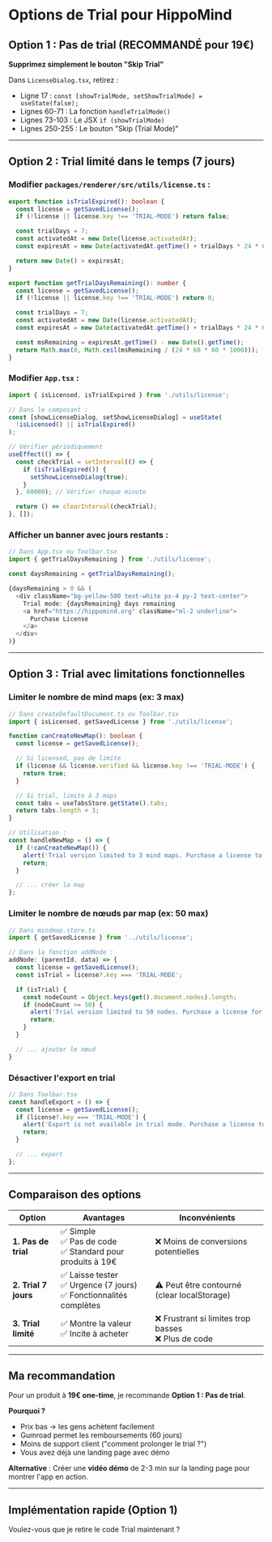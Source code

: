 # Options de Trial pour HippoMind

## Option 1 : Pas de trial (RECOMMANDÉ pour 19€)

**Supprimez simplement le bouton "Skip Trial"**

Dans `LicenseDialog.tsx`, retirez :
- Ligne 17 : `const [showTrialMode, setShowTrialMode] = useState(false);`
- Lignes 60-71 : La fonction `handleTrialMode()`
- Lignes 73-103 : Le JSX `if (showTrialMode)`
- Lignes 250-255 : Le bouton "Skip (Trial Mode)"

---

## Option 2 : Trial limité dans le temps (7 jours)

### Modifier `packages/renderer/src/utils/license.ts` :

```typescript
export function isTrialExpired(): boolean {
  const license = getSavedLicense();
  if (!license || license.key !== 'TRIAL-MODE') return false;

  const trialDays = 7;
  const activatedAt = new Date(license.activatedAt);
  const expiresAt = new Date(activatedAt.getTime() + trialDays * 24 * 60 * 60 * 1000);

  return new Date() > expiresAt;
}

export function getTrialDaysRemaining(): number {
  const license = getSavedLicense();
  if (!license || license.key !== 'TRIAL-MODE') return 0;

  const trialDays = 7;
  const activatedAt = new Date(license.activatedAt);
  const expiresAt = new Date(activatedAt.getTime() + trialDays * 24 * 60 * 60 * 1000);

  const msRemaining = expiresAt.getTime() - new Date().getTime();
  return Math.max(0, Math.ceil(msRemaining / (24 * 60 * 60 * 1000)));
}
```

### Modifier `App.tsx` :

```typescript
import { isLicensed, isTrialExpired } from './utils/license';

// Dans le composant :
const [showLicenseDialog, setShowLicenseDialog] = useState(
  !isLicensed() || isTrialExpired()
);

// Vérifier périodiquement
useEffect(() => {
  const checkTrial = setInterval(() => {
    if (isTrialExpired()) {
      setShowLicenseDialog(true);
    }
  }, 60000); // Vérifier chaque minute

  return () => clearInterval(checkTrial);
}, []);
```

### Afficher un banner avec jours restants :

```typescript
// Dans App.tsx ou Toolbar.tsx
import { getTrialDaysRemaining } from './utils/license';

const daysRemaining = getTrialDaysRemaining();

{daysRemaining > 0 && (
  <div className="bg-yellow-500 text-white px-4 py-2 text-center">
    Trial mode: {daysRemaining} days remaining
    <a href="https://hippomind.org" className="ml-2 underline">
      Purchase License
    </a>
  </div>
)}
```

---

## Option 3 : Trial avec limitations fonctionnelles

### Limiter le nombre de mind maps (ex: 3 max)

```typescript
// Dans createDefaultDocument.ts ou Toolbar.tsx
import { isLicensed, getSavedLicense } from './utils/license';

function canCreateNewMap(): boolean {
  const license = getSavedLicense();

  // Si licensed, pas de limite
  if (license && license.verified && license.key !== 'TRIAL-MODE') {
    return true;
  }

  // Si trial, limite à 3 maps
  const tabs = useTabsStore.getState().tabs;
  return tabs.length < 3;
}

// Utilisation :
const handleNewMap = () => {
  if (!canCreateNewMap()) {
    alert('Trial version limited to 3 mind maps. Purchase a license to unlock unlimited maps!');
    return;
  }

  // ... créer la map
};
```

### Limiter le nombre de nœuds par map (ex: 50 max)

```typescript
// Dans mindmap.store.ts
import { getSavedLicense } from '../utils/license';

// Dans la fonction addNode :
addNode: (parentId, data) => {
  const license = getSavedLicense();
  const isTrial = license?.key === 'TRIAL-MODE';

  if (isTrial) {
    const nodeCount = Object.keys(get().document.nodes).length;
    if (nodeCount >= 50) {
      alert('Trial version limited to 50 nodes. Purchase a license for unlimited nodes!');
      return;
    }
  }

  // ... ajouter le nœud
}
```

### Désactiver l'export en trial

```typescript
// Dans Toolbar.tsx
const handleExport = () => {
  const license = getSavedLicense();
  if (license?.key === 'TRIAL-MODE') {
    alert('Export is not available in trial mode. Purchase a license to unlock this feature!');
    return;
  }

  // ... export
};
```

---

## Comparaison des options

| Option | Avantages | Inconvénients |
|--------|-----------|---------------|
| **1. Pas de trial** | ✅ Simple<br>✅ Pas de code<br>✅ Standard pour produits à 19€ | ❌ Moins de conversions potentielles |
| **2. Trial 7 jours** | ✅ Laisse tester<br>✅ Urgence (7 jours)<br>✅ Fonctionnalités complètes | ⚠️ Peut être contourné (clear localStorage) |
| **3. Trial limité** | ✅ Montre la valeur<br>✅ Incite à acheter | ❌ Frustrant si limites trop basses<br>❌ Plus de code |

---

## Ma recommandation

Pour un produit à **19€ one-time**, je recommande **Option 1 : Pas de trial**.

**Pourquoi ?**
- Prix bas → les gens achètent facilement
- Gumroad permet les remboursements (60 jours)
- Moins de support client ("comment prolonger le trial ?")
- Vous avez déjà une landing page avec démo

**Alternative** : Créer une **vidéo démo** de 2-3 min sur la landing page pour montrer l'app en action.

---

## Implémentation rapide (Option 1)

Voulez-vous que je retire le code Trial maintenant ?
